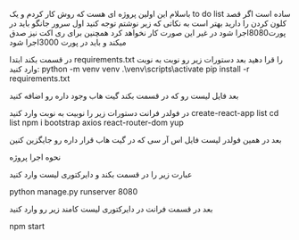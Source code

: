 باسلام 
این اولین پروژه ای هست که روش کار کردم و یک to do list ساده است
اگر قصد کلون کردن را دارید بهتر است به نکاتی که زیر نوشتم توجه کنید
اول سرور جانگو باید در پورت8080اجرا شود در غیر این صورت کار نخواهد کرد 
همچنین برای ری اکت نیز صدق میکند و باید در پورت 3000اجرا شود


در قسمت بکند ابتدا requirements.txt را قرا دهید بعد دستورات زیر رو نوبت به نوبت وارد کنید:
python -m venv venv
.\venv\scripts\activate
pip install -r requirements.txt

بعد فایل لیست رو که در قسمت بکند گیت هاب وجود داره رو اضافه کنید

در فولدر فرانت دستورات زیر را نوبیت به نوبت وارد کنید
create-react-app list
cd list
npm i bootstrap axios react-router-dom yup

بعد در همین فولدر لیست فایل اس آر سی که در گیت هاب قرار داره رو جایگزین کنین


نحوه اجرا پروژه

عبارت زیر را در قسمت بکند و دایرکتوری لیست وارد کنید

python manage.py runserver 8080


بعد در قسمت فرانت در دایرکتوری لیست کامند زیر رو وارد کنید

npm start


